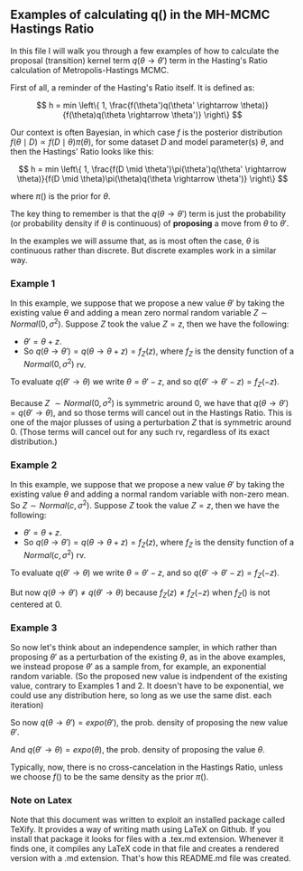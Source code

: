 ##  Examples of calculating q() in the MH-MCMC Hastings Ratio

In this file I will walk you through a few examples of how to calculate the proposal 
(transition) kernel term $q(\theta \rightarrow \theta')$ term in the Hasting's Ratio calculation 
of Metropolis-Hastings MCMC.

First of all, a reminder of the Hasting's Ratio itself. It is defined as:

$$  h = min \left\{ 1, \frac{f(\theta')q(\theta' \rightarrow \theta)}{f(\theta)q(\theta \rightarrow \theta')} 
\right\}  $$


Our context is often Bayesian, in which case $f$ is the posterior distribution $f(\theta \mid D) \propto f(D \mid \theta)\pi(\theta)$, 
for some dataset $D$ and model parameter(s) $\theta$, and then the Hastings' Ratio looks like this:

$$  h = min \left\{ 1, \frac{f(D \mid \theta')\pi(\theta')q(\theta' \rightarrow \theta)}{f(D \mid \theta)\pi(\theta)q(\theta \rightarrow \theta')} 
\right\}  $$

where $\pi()$ is the prior for $\theta$.

The key thing to remember is that the $q(\theta \rightarrow \theta')$ term is just the probability (or probability density 
if $\theta$ is continuous) of **proposing** a move from $\theta$ to $\theta'$.

In the examples we will assume that, as is most often the case, $\theta$ is continuous rather than discrete. 
But discrete examples work in a similar way.

### Example 1

In this example, we suppose that we propose a new value $\theta'$ by taking the existing value $\theta$ and 
adding a mean zero normal random variable $Z \sim Normal(0,\sigma^2)$. Suppose $Z$ took the value $Z=z$, then we have
the following:
* $\theta'=\theta+z$.
* So $q(\theta \rightarrow \theta')=q(\theta \rightarrow \theta+z)=f_Z(z)$, where $f_Z$ is the density function of a $Normal(0,\sigma^2)$ rv.

To evaluate $q(\theta' \rightarrow \theta)$ we write $\theta=\theta'-z$, and so $q(\theta' \rightarrow \theta'-z)=f_Z(-z)$.

Because $Z~\sim Normal(0,\sigma^2)$ is symmetric around 0, we have that $q(\theta \rightarrow \theta')=q(\theta' \rightarrow \theta)$, 
and so those terms will cancel out in the Hastings Ratio. This is one of the major plusses of using a perturbation $Z$ 
that is symmetric around 0. (Those terms will cancel out for any such rv, regardless of its exact distribution.)

### Example 2

In this example, we suppose that we propose a new value $\theta'$ by taking the existing value $\theta$ and 
adding a normal random variable with non-zero mean. So $Z \sim Normal(c,\sigma^2)$. Suppose $Z$ took the value $Z=z$, 
then we have the following:

* $\theta'=\theta+z$.
* So $q(\theta \rightarrow \theta')=q(\theta \rightarrow \theta+z)=f_Z(z)$, where $f_Z$ is the density function of a $Normal(c,\sigma^2)$ rv.

To evaluate $q(\theta' \rightarrow \theta)$ we write $\theta=\theta'-z$, and so $q(\theta' \rightarrow \theta'-z)=f_Z(-z)$.

But now $q(\theta \rightarrow \theta') \ne q(\theta' \rightarrow \theta)$ because $f_Z(z) \ne f_Z(-z)$ when $f_Z()$ is not centered at 0.

### Example 3

So now let's think about an independence sampler, in which rather than proposing $\theta'$ as a perturbation of the existing $\theta$, as in the above examples, we instead propose $\theta'$ as a sample from, for example, an exponential random variable. (So the proposed new value is indpendent of the existing value, contrary to Examples 1 and 2. It doesn't have to be exponential, we could use any distribution here, so long as we use the same dist. each iteration)

So now $q(\theta \rightarrow \theta')=expo(\theta')$, the prob. density of proposing the new value $\theta'$.

And $q(\theta' \rightarrow \theta)=expo(\theta)$, the prob. density of proposing the value $\theta$.

Typically, now, there is no cross-cancelation in the Hastings Ratio, unless we choose $f()$ to be the same density as the prior $\pi()$.



### Note on Latex

Note that this document was written to exploit an installed package called TeXify. It provides a way of writing math using LaTeX on Github. If you install that package it looks for files with a .tex.md extension. Whenever it finds one, it compiles any LaTeX code in that file and creates a rendered version with a .md extension. That's how this README.md file was created. 
